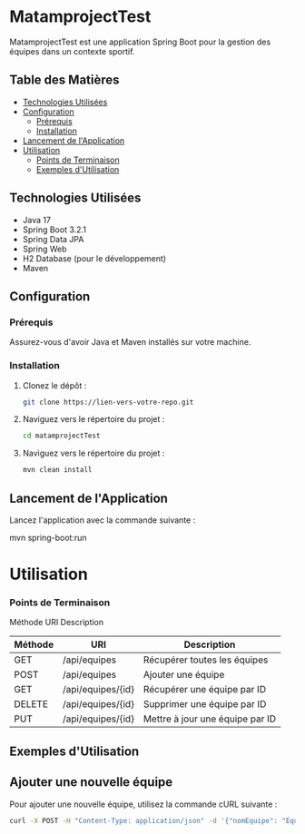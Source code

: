 # MatamprojectTest

MatamprojectTest est une application Spring Boot pour la gestion des équipes dans un contexte sportif.

## Table des Matières

- [Technologies Utilisées](#technologies-utilisées)
- [Configuration](#configuration)
    - [Prérequis](#prérequis)
    - [Installation](#installation)
- [Lancement de l'Application](#lancement-de-lapplication)
- [Utilisation](#utilisation)
    - [Points de Terminaison](#points-de-terminaison)
    - [Exemples d'Utilisation](#exemples-dutilisation)


## Technologies Utilisées

- Java 17
- Spring Boot 3.2.1
- Spring Data JPA
- Spring Web
- H2 Database (pour le développement)
- Maven

## Configuration

### Prérequis

Assurez-vous d'avoir Java et Maven installés sur votre machine.

### Installation

1. Clonez le dépôt :
   ```sh
   git clone https://lien-vers-votre-repo.git

2. Naviguez vers le répertoire du projet : 
   ```sh
   cd matamprojectTest
3. Naviguez vers le répertoire du projet :
   ```sh
   mvn clean install
## Lancement de l'Application
Lancez l'application avec la commande suivante :

mvn spring-boot:run

# Utilisation
### Points de Terminaison
Méthode	URI	Description

| Méthode | URI                | Description               |
|---------|--------------------|---------------------------|
| GET     | /api/equipes       | Récupérer toutes les équipes|
| POST    | /api/equipes       | Ajouter une équipe        |
| GET     | /api/equipes/{id}  | Récupérer une équipe par ID|
| DELETE  | /api/equipes/{id}  | Supprimer une équipe par ID|
| PUT     | /api/equipes/{id}  | Mettre à jour une équipe par ID|

## Exemples d'Utilisation
## Ajouter une nouvelle équipe

Pour ajouter une nouvelle équipe, utilisez la commande cURL suivante :
```sh
curl -X POST -H "Content-Type: application/json" -d '{"nomEquipe": "Équipe A", "acronyme": "EA", "budget": 100000.0}' http://localhost:8087/api/equipes  

